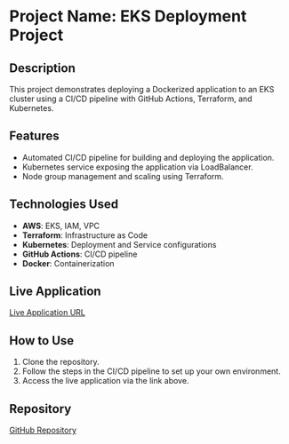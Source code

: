 # Project Name: EKS Deployment Project

## Description
This project demonstrates deploying a Dockerized application to an EKS cluster using a CI/CD pipeline with GitHub Actions, Terraform, and Kubernetes.

## Features
- Automated CI/CD pipeline for building and deploying the application.
- Kubernetes service exposing the application via LoadBalancer.
- Node group management and scaling using Terraform.

## Technologies Used
- **AWS**: EKS, IAM, VPC
- **Terraform**: Infrastructure as Code
- **Kubernetes**: Deployment and Service configurations
- **GitHub Actions**: CI/CD pipeline
- **Docker**: Containerization

## Live Application
[Live Application URL](https://your-username.github.io/project-name)

## How to Use
1. Clone the repository.
2. Follow the steps in the CI/CD pipeline to set up your own environment.
3. Access the live application via the link above.

## Repository
[GitHub Repository](https://github.com/your-username/project-name)


